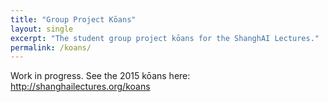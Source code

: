 ```yaml
---
title: "Group Project Kōans"
layout: single
excerpt: "The student group project kōans for the ShanghAI Lectures."
permalink: /koans/
---
```


Work in progress. See the 2015 kōans here: http://shanghailectures.org/koans
